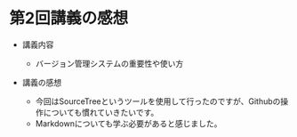 # 第2回講義の感想
* 講義内容
  - バージョン管理システムの重要性や使い方

* 講義の感想
  - 今回はSourceTreeというツールを使用して行ったのですが、Githubの操作についても慣れていきたいです。
  - Markdownについても学ぶ必要があると感じました。
